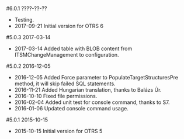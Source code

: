 #6.0.1 ????-??-??
 - Testing.
 - 2017-09-21 Initial version for OTRS 6

#5.0.3 2017-03-14
 - 2017-03-14 Added table with BLOB content from ITSMChangeManagement to configuration.

#5.0.2 2016-12-05
 - 2016-12-05 Added Force parameter to PopulateTargetStructuresPre method, it will skip failed SQL statements.
 - 2016-11-21 Added Hungarian translation, thanks to Balázs Úr.
 - 2016-10-10 Fixed file permissions.
 - 2016-02-04 Added unit test for console command, thanks to S7.
 - 2016-01-06 Updated console command usage.

#5.0.1 2015-10-15
 - 2015-10-15 Initial version for OTRS 5
